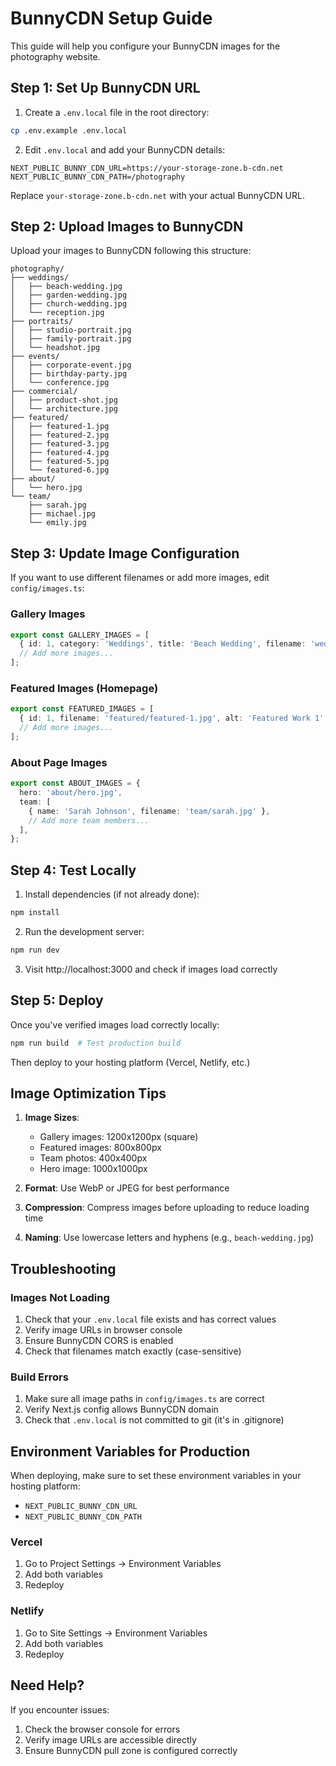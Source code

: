 # BunnyCDN Setup Guide

This guide will help you configure your BunnyCDN images for the photography website.

## Step 1: Set Up BunnyCDN URL

1. Create a `.env.local` file in the root directory:
```bash
cp .env.example .env.local
```

2. Edit `.env.local` and add your BunnyCDN details:
```env
NEXT_PUBLIC_BUNNY_CDN_URL=https://your-storage-zone.b-cdn.net
NEXT_PUBLIC_BUNNY_CDN_PATH=/photography
```

Replace `your-storage-zone.b-cdn.net` with your actual BunnyCDN URL.

## Step 2: Upload Images to BunnyCDN

Upload your images to BunnyCDN following this structure:

```
photography/
├── weddings/
│   ├── beach-wedding.jpg
│   ├── garden-wedding.jpg
│   ├── church-wedding.jpg
│   └── reception.jpg
├── portraits/
│   ├── studio-portrait.jpg
│   ├── family-portrait.jpg
│   └── headshot.jpg
├── events/
│   ├── corporate-event.jpg
│   ├── birthday-party.jpg
│   └── conference.jpg
├── commercial/
│   ├── product-shot.jpg
│   └── architecture.jpg
├── featured/
│   ├── featured-1.jpg
│   ├── featured-2.jpg
│   ├── featured-3.jpg
│   ├── featured-4.jpg
│   ├── featured-5.jpg
│   └── featured-6.jpg
├── about/
│   └── hero.jpg
└── team/
    ├── sarah.jpg
    ├── michael.jpg
    └── emily.jpg
```

## Step 3: Update Image Configuration

If you want to use different filenames or add more images, edit `config/images.ts`:

### Gallery Images

```typescript
export const GALLERY_IMAGES = [
  { id: 1, category: 'Weddings', title: 'Beach Wedding', filename: 'weddings/beach-wedding.jpg' },
  // Add more images...
];
```

### Featured Images (Homepage)

```typescript
export const FEATURED_IMAGES = [
  { id: 1, filename: 'featured/featured-1.jpg', alt: 'Featured Work 1' },
  // Add more images...
];
```

### About Page Images

```typescript
export const ABOUT_IMAGES = {
  hero: 'about/hero.jpg',
  team: [
    { name: 'Sarah Johnson', filename: 'team/sarah.jpg' },
    // Add more team members...
  ],
};
```

## Step 4: Test Locally

1. Install dependencies (if not already done):
```bash
npm install
```

2. Run the development server:
```bash
npm run dev
```

3. Visit http://localhost:3000 and check if images load correctly

## Step 5: Deploy

Once you've verified images load correctly locally:

```bash
npm run build  # Test production build
```

Then deploy to your hosting platform (Vercel, Netlify, etc.)

## Image Optimization Tips

1. **Image Sizes**:
   - Gallery images: 1200x1200px (square)
   - Featured images: 800x800px
   - Team photos: 400x400px
   - Hero image: 1000x1000px

2. **Format**: Use WebP or JPEG for best performance

3. **Compression**: Compress images before uploading to reduce loading time

4. **Naming**: Use lowercase letters and hyphens (e.g., `beach-wedding.jpg`)

## Troubleshooting

### Images Not Loading

1. Check that your `.env.local` file exists and has correct values
2. Verify image URLs in browser console
3. Ensure BunnyCDN CORS is enabled
4. Check that filenames match exactly (case-sensitive)

### Build Errors

1. Make sure all image paths in `config/images.ts` are correct
2. Verify Next.js config allows BunnyCDN domain
3. Check that `.env.local` is not committed to git (it's in .gitignore)

## Environment Variables for Production

When deploying, make sure to set these environment variables in your hosting platform:

- `NEXT_PUBLIC_BUNNY_CDN_URL`
- `NEXT_PUBLIC_BUNNY_CDN_PATH`

### Vercel
1. Go to Project Settings → Environment Variables
2. Add both variables
3. Redeploy

### Netlify
1. Go to Site Settings → Environment Variables
2. Add both variables
3. Redeploy

## Need Help?

If you encounter issues:
1. Check the browser console for errors
2. Verify image URLs are accessible directly
3. Ensure BunnyCDN pull zone is configured correctly

